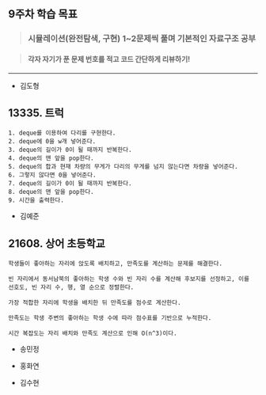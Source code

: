 ## 9주차 학습 목표
> ### 시뮬레이션(완전탐색, 구현) 1~2문제씩 풀며 기본적인 자료구조 공부

> #### 각자 자기가 푼 문제 번호를 적고 코드 간단하게 리뷰하기! 

***
* 김도형  
## 13335. 트럭
    1. deque를 이용하여 다리를 구현한다.
    2. deque에 0을 w개 넣어준다.
    3. deque의 길이가 0이 될 때까지 반복한다.
    4. deque의 맨 앞을 pop한다.
    5. deque의 합과 현재 차량의 무게가 다리의 무게를 넘지 않는다면 차량을 넣어준다.
    6. 그렇지 않다면 0을 넣어준다.
    7. deque의 길이가 0이 될 때까지 반복한다.
    8. deque의 맨 앞을 pop한다.
    9. 시간을 출력한다.
    
* 김예준
## 21608. 상어 초등학교
    학생들이 좋아하는 자리에 앉도록 배치하고, 만족도를 계산하는 문제를 해결한다.
    
    빈 자리에서 동서남북의 좋아하는 학생 수와 빈 자리 수를 계산해 후보지를 선정하고, 이를 선호도, 빈 자리 수, 행, 열 순으로 정렬한다.
    
    가장 적합한 자리에 학생을 배치한 뒤 만족도를 점수로 계산한다.
    
    만족도는 학생 주변의 좋아하는 학생 수에 따라 점수표를 기반으로 누적한다.
    
    시간 복잡도는 자리 배치와 만족도 계산으로 인해 O(n^3)이다.


* 송민정

* 홍화연

* 김수현
